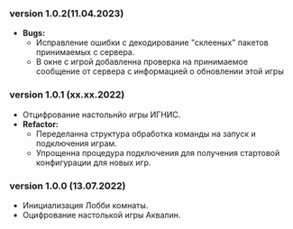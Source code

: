 ### version 1.0.2(11.04.2023)
- **Bugs:**
  - Исправление ошибки с декодирование "склееных" пакетов принимаемых с сервера.
  - В окне с игрой добавленна проверка на принимаемое сообщение от сервера с информацией о обновлении этой игры 

### version 1.0.1 (хх.хх.2022)
- Отцифрование настольнйо игры ИГНИС.
- **Refactor:**
  - Переделанна структура обработка команды на запуск и подключения играм.
  - Упрощенна процедура подключения для получения стартовой конфигурации для новых игр.

### version 1.0.0 (13.07.2022)
- Инициализация Лобби комнаты. 
- Оцифрование настолькой игры Аквалин.